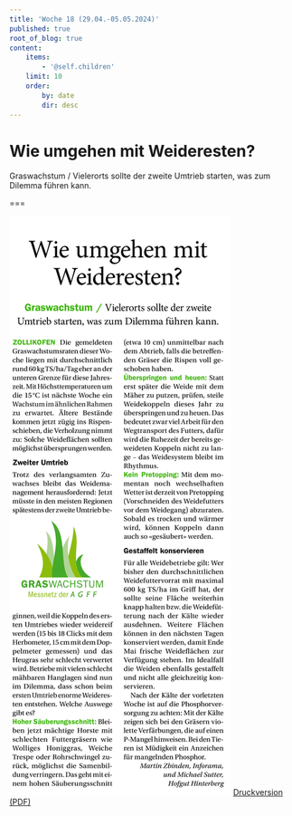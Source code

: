 ```yaml
---
title: 'Woche 18 (29.04.-05.05.2024)'
published: true
root_of_blog: true
content:
    items:
        - '@self.children'
    limit: 10
    order:
        by: date
        dir: desc
---
```


# Wie umgehen mit Weideresten?

Graswachstum / Vielerorts sollte der zweite Umtrieb starten, was zum Dilemma führen kann.

===

![2024-05-03_Wie%20umgehen%20mit%20Weideresten](2024-05-03_Wie%20umgehen%20mit%20Weideresten.jpg "2024-05-03_Wie%20umgehen%20mit%20Weideresten")
[Druckversion (PDF)](2024-05-03_Wie%20umgehen%20mit%20Weideresten%20+%20Fruehlingstagung%20IG%20Weidemilch.pdf)
